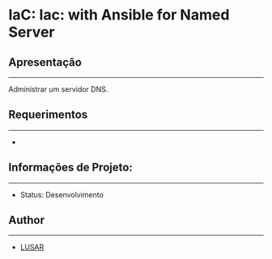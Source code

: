 # IaC: Iac: with Ansible for Named Server

## Apresentação
-----------

  Administrar um servidor DNS.

## Requerimentos
-----------

* 
		
## Informações de Projeto:
-----------

* Status: Desenvolvimento

## Author
-----------

* [LUSAR](http://linkedin.com/in/wluisaraujo)
